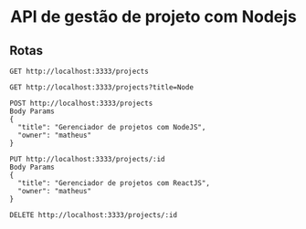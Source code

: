 <h1 align="center">API de gestão de projeto com Nodejs</h1>

## Rotas

```
GET http://localhost:3333/projects
```

```
GET http://localhost:3333/projects?title=Node
```

```
POST http://localhost:3333/projects
Body Params
{
  "title": "Gerenciador de projetos com NodeJS",
  "owner": "matheus"
}
```

```
PUT http://localhost:3333/projects/:id
Body Params
{
  "title": "Gerenciador de projetos com ReactJS",
  "owner": "matheus"
}
```

```
DELETE http://localhost:3333/projects/:id
```


